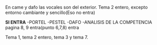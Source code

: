 En came y dafo las vocales son del exterior.
Tema 2 entero, excepto entorno cambiante y sencillo(Eso no entra)

**SI ENTRA**
-PORTEL
-PESTEL
-DAFO
-ANALISIS DE LA COMPETENCIA
pagina 8, 9 entra(punto 6,7,8) entra

Tema 1, tema 2 entero, tema 3 y tema 7.
